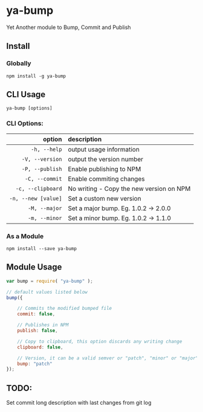 # ya-bump

Yet Another module to Bump, Commit and Publish

## Install

### Globally

`npm install -g ya-bump`

## CLI Usage

`ya-bump [options]`

### CLI Options:

| option | description |
|-----------:|:-----------|
| `-h, --help`         | output usage information |
| `-V, --version`      | output the version number |
| `-P, --publish`      | Enable publishing to NPM |
| `-C, --commit`       | Enable commiting changes |
| `-c, --clipboard`    | No writing - Copy the new version on NPM |
| `-n, --new [value]`  | Set a custom new version |
| `-M, --major`        | Set a major bump. Eg. 1.0.2 -> 2.0.0 |
| `-m, --minor`        | Set a minor bump. Eg. 1.0.2 -> 1.1.0 |

### As a Module

`npm install --save ya-bump`

## Module Usage

```js
var bump = require( "ya-bump" );

// default values listed below
bump({

	// Commits the modified bumped file
	commit: false,

	// Publishes in NPM
	publish: false,

	// Copy to clipboard, this option discards any writing change
	clipboard: false,

	// Version, it can be a valid semver or "patch", "minor" or "major"
	bump: "patch"
});
```

## TODO:

Set commit long description with last changes from git log
